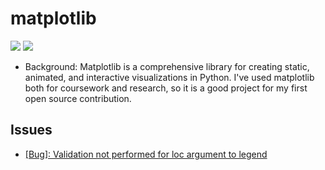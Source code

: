 # matplotlib

[![](https://img.shields.io/badge/matplotlib-docs-green)](https://matplotlib.org/stable/index.html)
[![](https://img.shields.io/badge/matplotlib-repo-blue)](https://github.com/matplotlib/matplotlib)

- Background: Matplotlib is a comprehensive library for creating static, animated, and interactive visualizations in Python. I've used matplotlib both for coursework and research, so it is a good project for my first open source contribution. 

## Issues
- [[Bug]: Validation not performed for loc argument to legend](https://github.com/matplotlib/matplotlib/issues/24605 )
